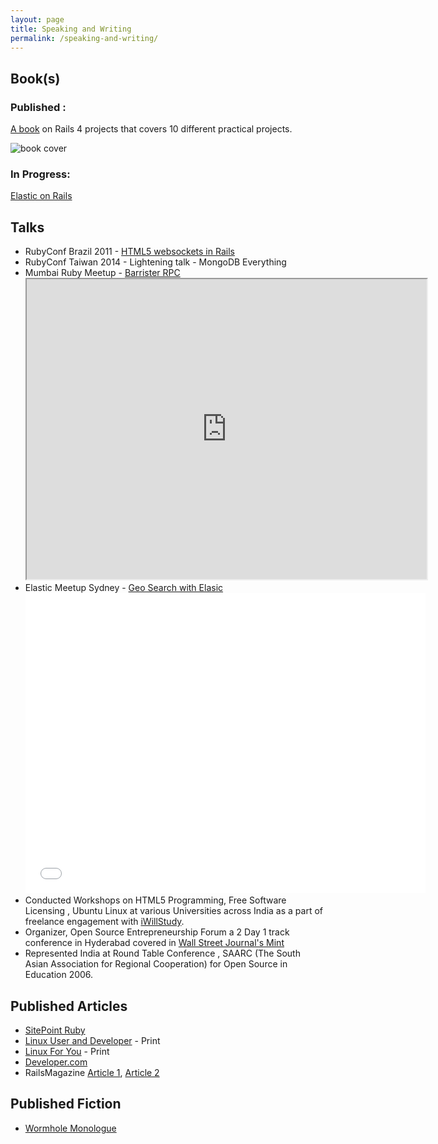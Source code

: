 ```yaml
---
layout: page
title: Speaking and Writing
permalink: /speaking-and-writing/
---
```


## Book(s)

### Published :

[A book](https://www.packtpub.com/application-development/rails-4-application-development-hotshot) on Rails 4 projects that covers 10 different practical projects.

![book cover](https://d255esdrn735hr.cloudfront.net/sites/default/files/imagecache/ppv4_main_book_cover/6294OS_cover.jpg)

### In Progress:
[Elastic on Rails](https://leanpub.com/elasticsearchonrails)

## Talks

- RubyConf Brazil 2011 - [HTML5 websockets in Rails](http://evts.at/1fKv9m2)
- RubyConf Taiwan 2014 - Lightening talk - MongoDB Everything
- Mumbai Ruby Meetup - [Barrister RPC](https://drive.google.com/file/d/0ByHaJIp_Oob4MlA3dXlxZWx3Q0U/view)
  <iframe src="https://drive.google.com/file/d/0ByHaJIp_Oob4MlA3dXlxZWx3Q0U/preview" width="640" height="480"></iframe>
- Elastic Meetup Sydney - [Geo Search with Elasic](http://slides.com/saurabhbhatia/geo-elastic#/)
  <iframe src="//slides.com/saurabhbhatia/geo-elastic/embed" width="640" height="480" scrolling="no" frameborder="0" webkitallowfullscreen mozallowfullscreen allowfullscreen></iframe>
- Conducted Workshops on HTML5 Programming, Free Software Licensing , Ubuntu Linux at various Universities across India as a part of freelance engagement with [iWillStudy](http://iwillstudy.com).
- Organizer, Open Source Entrepreneurship Forum a 2 Day 1 track conference in Hyderabad covered in [Wall Street Journal's Mint](http://goo.gl/GtPR3 )
- Represented India at Round Table Conference , SAARC (The South Asian Association for Regional Cooperation) for Open Source in Education 2006.

## Published Articles

- [SitePoint Ruby](http://www.sitepoint.com/author/sbhatia/)
- [Linux User and Developer](http://linuxuser.co.uk) - Print
- [Linux For You](http://linuxforu.com) - Print
- [Developer.com](http://www.developer.com/author/SaurabhBhatia4350.htm)
- RailsMagazine [Article 1](http://goo.gl/oXn6z), [Article 2](http://goo.gl/Tc6FS)

## Published Fiction

- [Wormhole Monologue](http://www.bewilderingstories.com/issue488/wormhole_monologue.html)
